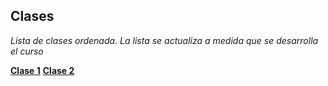 ## Clases
*Lista de clases ordenada. La lista se actualiza a medida que se desarrolla el curso*


[__Clase 1__](Clase_1/index.md)
[__Clase 2__](Clase_2/index.md)
